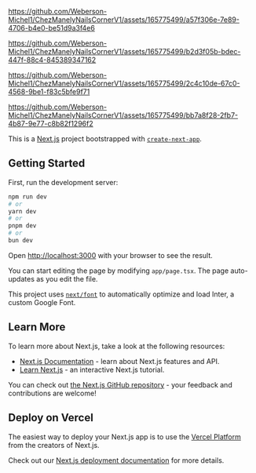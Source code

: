 

https://github.com/Weberson-Michel1/ChezManelyNailsCornerV1/assets/165775499/a57f306e-7e89-4706-b4e0-be51d9a3f4e6



https://github.com/Weberson-Michel1/ChezManelyNailsCornerV1/assets/165775499/b2d3f05b-bdec-447f-88c4-845389347162



https://github.com/Weberson-Michel1/ChezManelyNailsCornerV1/assets/165775499/2c4c10de-67c0-4568-9be1-f83c5bfe9f71



https://github.com/Weberson-Michel1/ChezManelyNailsCornerV1/assets/165775499/bb7a8f28-2fb7-4b87-9e77-c8b82f1296f2

This is a [Next.js](https://nextjs.org/) project bootstrapped with [`create-next-app`](https://github.com/vercel/next.js/tree/canary/packages/create-next-app).

## Getting Started

First, run the development server:

```bash
npm run dev
# or
yarn dev
# or
pnpm dev
# or
bun dev
```

Open [http://localhost:3000](http://localhost:3000) with your browser to see the result.

You can start editing the page by modifying `app/page.tsx`. The page auto-updates as you edit the file.

This project uses [`next/font`](https://nextjs.org/docs/basic-features/font-optimization) to automatically optimize and load Inter, a custom Google Font.

## Learn More

To learn more about Next.js, take a look at the following resources:

- [Next.js Documentation](https://nextjs.org/docs) - learn about Next.js features and API.
- [Learn Next.js](https://nextjs.org/learn) - an interactive Next.js tutorial.

You can check out [the Next.js GitHub repository](https://github.com/vercel/next.js/) - your feedback and contributions are welcome!

## Deploy on Vercel

The easiest way to deploy your Next.js app is to use the [Vercel Platform](https://vercel.com/new?utm_medium=default-template&filter=next.js&utm_source=create-next-app&utm_campaign=create-next-app-readme) from the creators of Next.js.

Check out our [Next.js deployment documentation](https://nextjs.org/docs/deployment) for more details.
